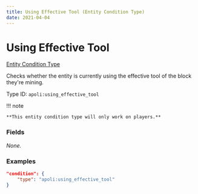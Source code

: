 ```yaml
---
title: Using Effective Tool (Entity Condition Type)
date: 2021-04-04
---
```


# Using Effective Tool

[Entity Condition Type](../entity_condition_types.md)

Checks whether the entity is currently using the effective tool of the block they're mining.

Type ID: `apoli:using_effective_tool`

!!! note

    **This entity condition type will only work on players.**


### Fields

_None._


### Examples

```json
"condition": {
    "type": "apoli:using_effective_tool"
}
```
